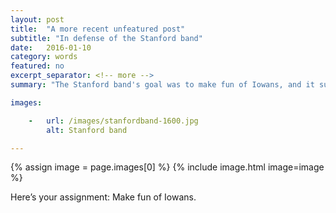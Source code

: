 ```yaml
---
layout: post
title:  "A more recent unfeatured post"
subtitle: "In defense of the Stanford band"
date:   2016-01-10
category: words
featured: no
excerpt_separator: <!-- more -->
summary: "The Stanford band's goal was to make fun of Iowans, and it succeeded."

images:

    -   url: /images/stanfordband-1600.jpg
        alt: Stanford band

---
```


{% assign image = page.images[0] %}
{% include image.html image=image %}

Here’s your assignment: Make fun of Iowans.

